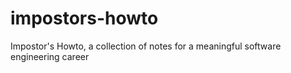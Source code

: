 # impostors-howto
Impostor's Howto, a collection of notes for a meaningful software engineering career
